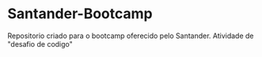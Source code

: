 # Santander-Bootcamp

Repositorio criado para o bootcamp oferecido pelo Santander. 
Atividade de "desafio de codigo" 

